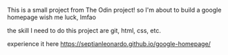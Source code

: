 This is a small project from The Odin project!
so I'm about to build a google homepage
wish me luck, lmfao

the skill I need to do this project are git, html, css, etc.

experience it here https://septianleonardo.github.io/google-homepage/